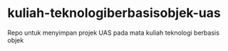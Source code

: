 # kuliah-teknologiberbasisobjek-uas
Repo untuk menyimpan projek UAS pada mata kuliah teknologi berbasis objek
